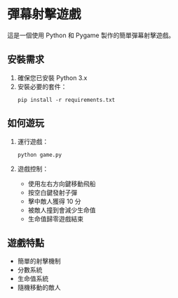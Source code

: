 # 彈幕射擊遊戲

這是一個使用 Python 和 Pygame 製作的簡單彈幕射擊遊戲。

## 安裝需求

1. 確保您已安裝 Python 3.x
2. 安裝必要的套件：
   ```
   pip install -r requirements.txt
   ```

## 如何遊玩

1. 運行遊戲：
   ```
   python game.py
   ```

2. 遊戲控制：
   - 使用左右方向鍵移動飛船
   - 按空白鍵發射子彈
   - 擊中敵人獲得 10 分
   - 被敵人撞到會減少生命值
   - 生命值歸零遊戲結束

## 遊戲特點

- 簡單的射擊機制
- 分數系統
- 生命值系統
- 隨機移動的敵人 
